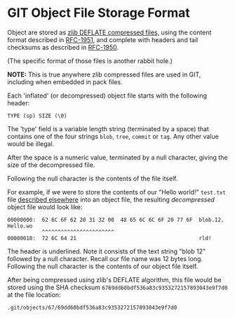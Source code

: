 # GIT Object File Storage Format

Object are stored as [zlib DEFLATE compressed files,](https://www.zlib.net) using the content format described in [RFC-1951](https://www.rfc-editor.org/rfc/rfc1951), and complete with headers and tail checksums as described in [RFC-1950](https://www.rfc-editor.org/rfc/rfc1950).

(The specific format of those files is another rabbit hole.)

**NOTE:** This is true anywhere zlib compressed files are used in GIT, including when embedded in pack files.

Each 'inflated' (or decompressed) object file starts with the following header:

    TYPE (sp) SIZE (\0)

The 'type' field is a variable length string (terminated by a space) that contains one of the four strings `blob`, `tree`, `commit` or `tag`. Any other value would be illegal.

After the space is a numeric value, terminated by a null character, giving the size of the decompressed file.

Following the null character is the contents of the file itself.

For example, if we were to store the contents of our "Hello world!" `test.txt` file [described elsewhere](objectnames.md) into an object file, the resulting *decompressed* object file would look like:

    00000000:  62 6C 6F 62 20 31 32 00  48 65 6C 6C 6F 20 77 6F  blob.12. Hello.wo
               ^^^^^^^^^^^^^^^^^^^^^^^
    00000010:  72 6C 64 21                                       rld!             

The header is underlined. Note it consists of the text string "blob 12" followed by a null character. Recall our file name was 12 bytes long. Following the null character is the contents of our object file itself.

After being compressed using zlib's DEFLATE algorithm, this file would be stored using the SHA checksum `6769dd60bdf536a83c9353272157893043e9f7d0` at the file location:

    .git/objects/67/69dd60bdf536a83c9353272157893043e9f7d0

